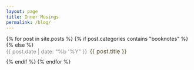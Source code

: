 ```yaml
---
layout: page
title: Inner Musings
permalink: /blog/
---
```


<style>
.blog-list-row {
  display: flex;
  align-items: baseline;
  margin-bottom: 0.7em;
}
.blog-list-date {
  color: #888;
  min-width: 90px;
  font-size: 1.05em;
  margin-right: 0.5em;
}
.blog-list-title a {
  color: #5B553A;
  text-decoration: none;
  font-size: 1.13em;
}
.blog-list-title a:hover {
  text-decoration: underline;
}
</style>

<div>
  {% for post in site.posts %}
    {% if post.categories contains "booknotes" %}
    {% else %}
      <div class="blog-list-row">
        <span class="blog-list-date">{{ post.date | date: "%b '%Y" }}</span>
        <span class="blog-list-title"><a href="{{ post.url }}">{{ post.title }}</a></span>
      </div>
    {% endif %}
  {% endfor %}
</div> 